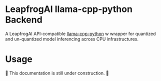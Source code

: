 # LeapfrogAI llama-cpp-python Backend

A LeapfrogAI API-compatible [llama-cpp-python](https://github.com/abetlen/llama-cpp-python) w wrapper for quantized and un-quantized model inferencing across CPU infrastructures.


# Usage

:construction_worker: This documentation is still under construction. :construction_worker:
